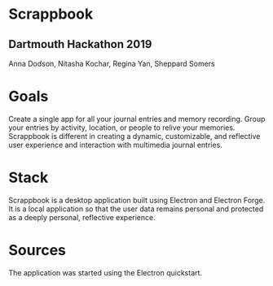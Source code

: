 # Scrappbook
## Dartmouth Hackathon 2019
Anna Dodson, Nitasha Kochar, Regina Yan, Sheppard Somers

# Goals
Create a single app for all your journal entries and memory recording. Group your entries by activity, location, or people to relive your memories. Scrappbook is different in creating a dynamic, customizable, and reflective user experience and interaction with multimedia journal entries. 

# Stack
Scrappbook is a desktop application built using Electron and Electron Forge.
It is a local application so that the user data remains personal and protected as a deeply personal, reflective experience. 

# Sources
The application was started using the Electron quickstart. 